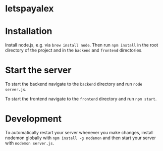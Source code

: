 # letspayalex

# Installation
Install node.js, e.g. via `brew install node`. Then run `npm install` in the root directory of the project and in the `backend` and `frontend` directories.

# Start the server
To start the backend navigate to the `backend` directory and run `node server.js`.

To start the frontend navigate to the `frontend` directory and run `npm start`. 
 
# Development
To automatically restart your server whenever you make changes, install nodemon globally with `npm install -g nodemon` and then start your server with `nodemon server.js`.
